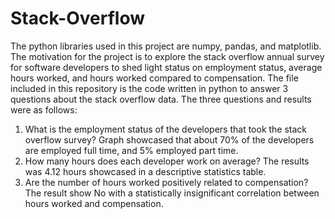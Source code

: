 # Stack-Overflow
The python libraries used in this project are numpy, pandas, and matplotlib.
The motivation for the project is to explore the stack overflow annual survey for software developers to shed light status on employment status, average hours worked, and hours worked compared to compensation. The file included in this repository is the code written in python to answer 3 questions about the stack overflow data. The three questions and results were as follows:
1) What is the employment status of the developers that took the stack overflow survey? Graph showcased that about 70% of the developers are employed full time, and 5% employed part time.
2) How many hours does each developer work on average? The results was 4.12 hours showcased in a descriptive statistics table.
3) Are the number of hours worked positively related to compensation? The result show No with a statistically insignificant correlation between hours worked  and compensation.
